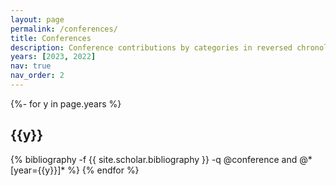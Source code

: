 ```yaml
---
layout: page
permalink: /conferences/
title: Conferences
description: Conference contributions by categories in reversed chronological order. generated by jekyll-scholar.
years: [2023, 2022]
nav: true
nav_order: 2
---
```

<!-- _pages/conferences.md -->

<div class="publications">

{%- for y in page.years %}
  <h2 class="year">{{y}}</h2>
  {% bibliography -f {{ site.scholar.bibliography }} -q @conference and @*[year={{y}}]* %}
{% endfor %}

</div>

